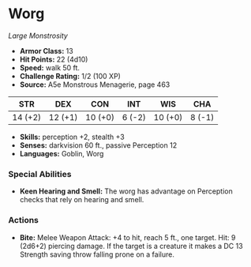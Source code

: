 # Worg

*Large* *Monstrosity*

- **Armor Class:** 13
- **Hit Points:** 22 (4d10)
- **Speed:** walk 50 ft.
- **Challenge Rating:** 1/2 (100 XP)
- **Source:** A5e Monstrous Menagerie, page 463

| STR | DEX | CON | INT | WIS | CHA |
| --- | --- | --- | --- | --- | --- |
| 14 (+2) | 12 (+1) | 10 (+0) | 6 (-2) | 10 (+0) | 8 (-1) |

- **Skills:** perception +2, stealth +3
- **Senses:** darkvision 60 ft., passive Perception 12
- **Languages:** Goblin, Worg

### Special Abilities

- **Keen Hearing and Smell:** The worg has advantage on Perception checks that rely on hearing and smell.

### Actions

- **Bite:** Melee Weapon Attack: +4 to hit, reach 5 ft., one target. Hit: 9 (2d6+2) piercing damage. If the target is a creature  it makes a DC 13 Strength saving throw  falling prone on a failure.


